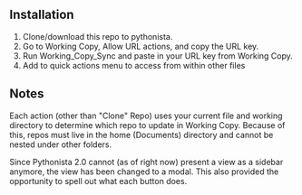 ## Installation

1. Clone/download this repo to pythonista.
3. Go to Working Copy, Allow URL actions, and copy the URL key.
4. Run Working_Copy_Sync and paste in your URL key from Working Copy.
5. Add to quick actions menu to access from within other files

## Notes

Each action (other than "Clone" Repo) uses your current file and working directory to determine which repo to update in Working Copy. Because of this, repos must live in the home (Documents) directory and cannot be nested under other folders. 

Since Pythonista 2.0 cannot (as of right now) present a view as a sidebar anymore, the view has been changed to a modal. This also provided the opportunity to spell out what each button does. 
